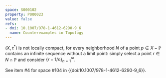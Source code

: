 ```yaml
---
space: S000102
property: P000023
value: false
refs:
- doi: 10.1007/978-1-4612-6290-9_6
  name: Counterexamples in Topology
---
```


$(X, \tau^{*})$ is not locally compact, for every neighborhood $N$ of a point $p \in X - \mathbb{P}$ contains an infinite sequence without a limit point: simply select a point $r \in N \cap \mathbb{P}$ and consider $\{r + 1/n\}_{n=1}^{\infty}$.

See item #4 for space #104 in {{doi:10.1007/978-1-4612-6290-9_6}}.
